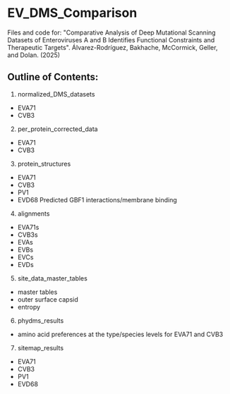 # EV_DMS_Comparison
Files and code for: "Comparative Analysis of Deep Mutational Scanning Datasets of Enteroviruses A and B Identifies Functional Constraints and Therapeutic Targets". Álvarez-Rodríguez, Bakhache, McCormick, Geller, and Dolan. (2025)

## Outline of Contents:
1. normalized_DMS_datasets 
- EVA71
- CVB3
2. per_protein_corrected_data
- EVA71
- CVB3
3. protein_structures 
- EVA71
- CVB3
- PV1
- EVD68
Predicted GBF1 interactions/membrane binding
4. alignments 
- EVA71s
- CVB3s
- EVAs
- EVBs
- EVCs
- EVDs
5. site_data_master_tables 
- master tables
- outer surface capsid
- entropy
6. phydms_results
- amino acid preferences at the type/species levels for EVA71 and CVB3
7. sitemap_results 
- EVA71
- CVB3
- PV1
- EVD68
